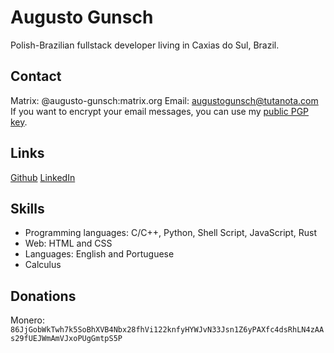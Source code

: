 # Augusto Gunsch
Polish-Brazilian fullstack developer living in Caxias do Sul, Brazil.

## Contact
<span class="icon" id="matrix">Matrix: @augusto-gunsch:matrix.org</span>
<span class="icon" id="email">Email: augustogunsch@tutanota.com</span>
If you want to encrypt your email messages, you can use my [public PGP
key](static/augustogunsch@tutanota.com.pub.asc).

## Links
<span class="icon" id="github">[Github](https://github.com/augustogunsch)</span>
<span class="icon" id="linkedin">[LinkedIn](https://www.linkedin.com/in/augusto-gunsch-210b17218)</span>

## Skills

- Programming languages: C/C++, Python, Shell Script, JavaScript, Rust
- Web: HTML and CSS
- Languages: English and Portuguese
- Calculus

## Donations
<span class="icon" id="monero">Monero: <code>86JjGobWkTwh7k5SoBhXVB4Nbx28fhVi122knfyHYWJvN33Jsn1Z6yPAXfc4dsRhLN4zAAs29fUEJWmAmVJxoPUgGmtpS5P</code></span>
